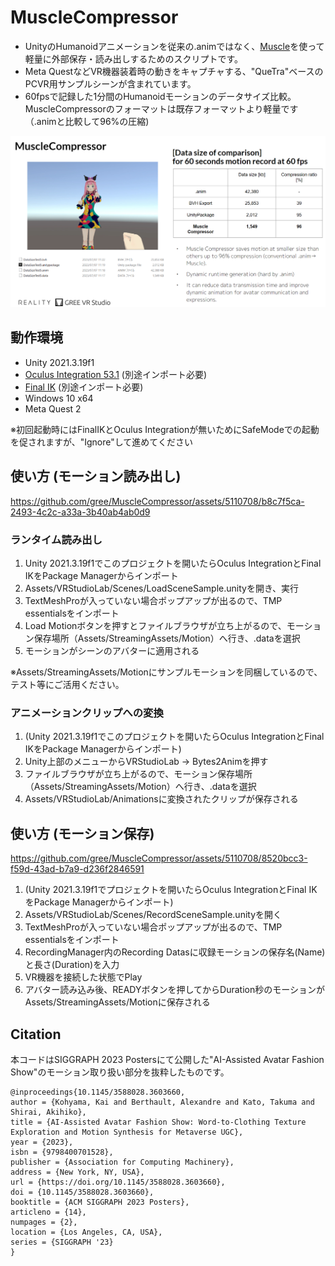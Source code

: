 # MuscleCompressor

- UnityのHumanoidアニメーションを従来の.animではなく、[Muscle](https://docs.unity3d.com/ja/2017.4/Manual/MuscleDefinitions.html)を使って軽量に外部保存・読み出しするためのスクリプトです。
- Meta QuestなどVR機器装着時の動きをキャプチャする、"QueTra"ベースのPCVR用サンプルシーンが含まれています。
- 60fpsで記録した1分間のHumanoidモーションのデータサイズ比較。MuscleCompressorのフォーマットは既存フォーマットより軽量です（.animと比較して96%の圧縮)

![image](https://github.com/gree/MuscleCompressor/blob/readme-imgs/imgs/MuscleCompressor.png?raw=true)


## 動作環境
- Unity 2021.3.19f1
- [Oculus Integration 53.1](https://developer.oculus.com/downloads/package/unity-integration/53.1) (別途インポート必要)
- [Final IK](https://assetstore.unity.com/?q=Final%20IK&orderBy=1) (別途インポート必要)
- Windows 10 x64
- Meta Quest 2

※初回起動時にはFinalIKとOculus Integrationが無いためにSafeModeでの起動を促されますが、"Ignore"して進めてください

## 使い方 (モーション読み出し)

https://github.com/gree/MuscleCompressor/assets/5110708/b8c7f5ca-2493-4c2c-a33a-3b40ab4ab0d9

### ランタイム読み出し
1. Unity 2021.3.19f1でこのプロジェクトを開いたらOculus IntegrationとFinal IKをPackage Managerからインポート
2. Assets/VRStudioLab/Scenes/LoadSceneSample.unityを開き、実行
3. TextMeshProが入っていない場合ポップアップが出るので、TMP essentialsをインポート
4. Load Motionボタンを押すとファイルブラウザが立ち上がるので、モーション保存場所（Assets/StreamingAssets/Motion）へ行き、.dataを選択
5. モーションがシーンのアバターに適用される

※Assets/StreamingAssets/Motionにサンプルモーションを同梱しているので、テスト等にご活用ください。

### アニメーションクリップへの変換
1. (Unity 2021.3.19f1でこのプロジェクトを開いたらOculus IntegrationとFinal IKをPackage Managerからインポート)
2. Unity上部のメニューからVRStudioLab -> Bytes2Animを押す
3. ファイルブラウザが立ち上がるので、モーション保存場所（Assets/StreamingAssets/Motion）へ行き、.dataを選択
4. Assets/VRStudioLab/Animationsに変換されたクリップが保存される
   
## 使い方 (モーション保存)

https://github.com/gree/MuscleCompressor/assets/5110708/8520bcc3-f59d-43ad-b7a9-d236f2846591

1. (Unity 2021.3.19f1でプロジェクトを開いたらOculus IntegrationとFinal IKをPackage Managerからインポート)
2. Assets/VRStudioLab/Scenes/RecordSceneSample.unityを開く
3. TextMeshProが入っていない場合ポップアップが出るので、TMP essentialsをインポート
4. RecordingManager内のRecording Datasに収録モーションの保存名(Name)と長さ(Duration)を入力
5. VR機器を接続した状態でPlay
6. アバター読み込み後、READYボタンを押してからDuration秒のモーションがAssets/StreamingAssets/Motionに保存される

## Citation
本コードはSIGGRAPH 2023 Postersにて公開した"AI-Assisted Avatar Fashion Show"のモーション取り扱い部分を抜粋したものです。

```
@inproceedings{10.1145/3588028.3603660,
author = {Kohyama, Kai and Berthault, Alexandre and Kato, Takuma and Shirai, Akihiko},
title = {AI-Assisted Avatar Fashion Show: Word-to-Clothing Texture Exploration and Motion Synthesis for Metaverse UGC},
year = {2023},
isbn = {9798400701528},
publisher = {Association for Computing Machinery},
address = {New York, NY, USA},
url = {https://doi.org/10.1145/3588028.3603660},
doi = {10.1145/3588028.3603660},
booktitle = {ACM SIGGRAPH 2023 Posters},
articleno = {14},
numpages = {2},
location = {Los Angeles, CA, USA},
series = {SIGGRAPH '23}
}


